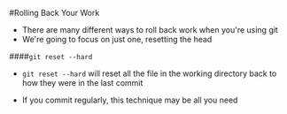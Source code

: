 #Rolling Back Your Work

- There are many different ways to roll back work when you're using git 
- We're going to focus on just one, resetting the head

####`git reset --hard`

- `git reset --hard` will reset all the file in the working directory back to how they were in the last commit 

- If you commit regularly, this technique may be all you need 

